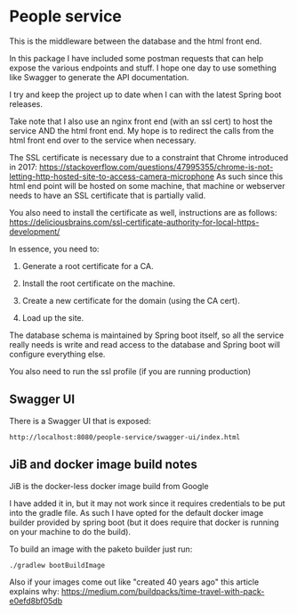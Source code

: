 # People service

This is the middleware between the database and the html front end.

In this package I have included some postman requests that can help
expose the various endpoints and stuff. I hope one day to use something
like Swagger to generate the API documentation.

I try and keep the project up to date when I can with the latest
Spring boot releases.

Take note that I also use an nginx front end (with an ssl cert) to 
host the service AND the html front end. My hope is to redirect the
calls from the html front end over to the service when necessary.

The SSL certificate is necessary due to a constraint that Chrome
introduced in 2017: https://stackoverflow.com/questions/47995355/chrome-is-not-letting-http-hosted-site-to-access-camera-microphone
As such since this html end point will be hosted on some machine,
that machine or webserver needs to have an SSL certificate that is
partially valid.

You also need to install the certificate as well, instructions are
as follows:
https://deliciousbrains.com/ssl-certificate-authority-for-local-https-development/

In essence, you need to:
1. Generate a root certificate for a CA. 
   
2. Install the root certificate on the machine.

3. Create a new certificate for the domain (using the CA cert).

4. Load up the site.

The database schema is maintained by Spring boot itself, so all
the service really needs is write and read access to the database
and Spring boot will configure everything else.

You also need to run the ssl profile (if you are running production)

## Swagger UI

There is a Swagger UI that is exposed:

```
http://localhost:8080/people-service/swagger-ui/index.html
```

## JiB and docker image build notes

JiB is the docker-less docker image build from Google

I have added it in, but it may not work since it requires credentials
to be put into the gradle file. As such I have opted for the default
docker image builder provided by spring boot (but it does require that
docker is running on your machine to do the build).

To build an image with the paketo builder just run:
```
./gradlew bootBuildImage
```

Also if your images come out like "created 40 years ago" this article
explains why: https://medium.com/buildpacks/time-travel-with-pack-e0efd8bf05db
